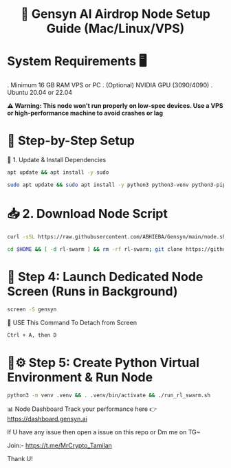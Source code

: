<div align="center">

# 🚀 Gensyn AI Airdrop Node Setup Guide (Mac/Linux/VPS)

</div>


# System Requirements 🖥️

. Minimum 16 GB RAM VPS or PC
. (Optional) NVIDIA GPU (3090/4090)
. Ubuntu 20.04 or 22.04

**⚠️ Warning: This node won’t run properly on low-spec devices. Use a VPS or high-performance machine to avoid crashes or lag**

# 🚀 Step-by-Step Setup
🔧 1. Update & Install Dependencies

```bash 
apt update && apt install -y sudo
```

```bash 
sudo apt update && sudo apt install -y python3 python3-venv python3-pip curl wget screen git lsof && curl -sS https://dl.yarnpkg.com/debian/pubkey.gpg | sudo apt-key add - && echo "deb https://dl.yarnpkg.com/debian/ stable main" | sudo tee /etc/apt/sources.list.d/yarn.list && sudo apt update && sudo apt install -y yarn
```

# 📥 2. Download Node Script

```bash
curl -sSL https://raw.githubusercontent.com/ABHIEBA/Gensyn/main/node.sh | bash
```

```bash 
cd $HOME && [ -d rl-swarm ] && rm -rf rl-swarm; git clone https://github.com/ABHIEBA/rl-swarm.git && cd rl-swarm
```

# 🎯 Step 4: Launch Dedicated Node Screen (Runs in Background)

```bash
screen -S gensyn
```

🔌 USE This Command To Detach from Screen 

 `Ctrl + A, then D`

# 🐍⚙️ Step 5: Create Python Virtual Environment & Run Node

```bash 
python3 -m venv .venv && . .venv/bin/activate && ./run_rl_swarm.sh
```

📊 Node Dashboard
Track your performance here 👉 https://dashboard.gensyn.ai

If U have any issue then open a issue on this repo or Dm me on TG~

Join:- https://t.me/MrCrypto_Tamilan

Thank U!

